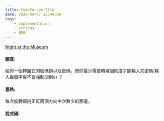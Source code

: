 ```yaml
---
title: CodeForces 731A
date: 2020-04-07 13:44:09
tags:
    - implementation
    - strings
    - 簡單
---
```

[Night at the Museum](https://codeforces.com/problemset/problem/731/A)


#### 題意:
給你一個轉盤式的密碼鎖以及密碼，問你最少需要轉幾個刻度才能輸入完密碼(輸入每個字後不會強制回到a) ？
<!-- more -->
#### 思路:
每次旋轉都挑正反兩個方向中次數少的那邊。

#### 程式碼:
<script src="https://gist.github.com/Daviswww/fabe31e27089cdced4c29c309941d198.js"></script>